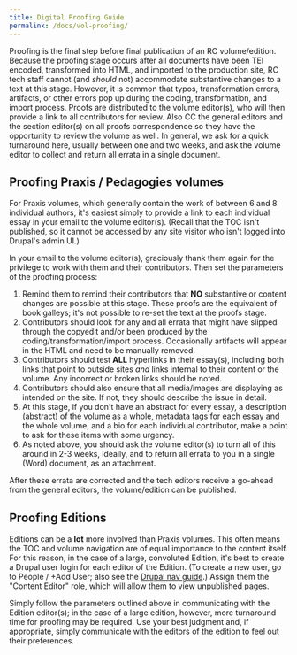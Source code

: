 ```yaml
---
title: Digital Proofing Guide
permalink: /docs/vol-proofing/
---
```


Proofing is the final step before final publication of an RC volume/edition. Because the proofing stage occurs after all documents have been TEI encoded, transformed into HTML, and imported to the production site, RC tech staff cannot (and *should* not) accommodate substantive changes to a text at this stage. However, it is common that typos, transformation errors, artifacts, or other errors pop up during the coding, transformation, and import process. Proofs are distributed to the volume editor(s), who will then provide a link to all contributors for review. Also CC the general editors and the section editor(s) on all proofs correspondence so they have the opportunity to review the volume as well. In general, we ask for a quick turnaround here, usually between one and two weeks, and ask the volume editor to collect and return all errata in a single document.

## Proofing Praxis / Pedagogies volumes

For Praxis volumes, which generally contain the work of between 6 and 8 individual authors, it's easiest simply to provide a link to each individual essay in your email to the volume editor(s). (Recall that the TOC isn't published, so it cannot be accessed by any site visitor who isn't logged into Drupal's admin UI.)

In your email to the volume editor(s), graciously thank them again for the privilege to work with them and their contributors. Then set the parameters of the proofing process:

1. Remind them to remind their contributors that **NO** substantive or content changes are possible at this stage. These proofs are the equivalent of book galleys; it's not possible to re-set the text at the proofs stage.
2. Contributors should look for any and all errata that might have slipped through the copyedit and/or been produced by the coding/transformation/import process. Occasionally artifacts will appear in the HTML and need to be manually removed.
3. Contributors should test **ALL** hyperlinks in their essay(s), including both links that point to outside sites *and* links internal to their content or the volume. Any incorrect or broken links should be noted.
4. Contributors should also ensure that all media/images are displaying as intended on the site. If not, they should describe the issue in detail.
5. At this stage, if you don't have an abstract for every essay, a description (abstract) of the volume as a whole, metadata tags for each essay and the whole volume, and a bio for each individual contributor, make a point to ask for these items with some urgency.
6. As noted above, you should ask the volume editor(s) to turn all of this around in 2-3 weeks, ideally, and to return all errata to you in a single (Word) document, as an attachment.

After these errata are corrected and the tech editors receive a go-ahead from the general editors, the volume/edition can be published.

## Proofing Editions

Editions can be a **lot** more involved than Praxis volumes. This often means the TOC and volume navigation are of equal importance to the content itself. For this reason, in the case of a large, convoluted Edition, it's best to create a Drupal user login for each editor of the Edition. (To create a new user, go to People / +Add User; also see the [Drupal nav guide](../nav-editing/).) Assign them the "Content Editor" role, which will allow them to view unpublished pages.

Simply follow the parameters outlined above in communicating with the Edition editor(s); in the case of a large edition, however, more turnaround time for proofing may be required. Use your best judgment and, if appropriate, simply communicate with the editors of the edition to feel out their preferences.
